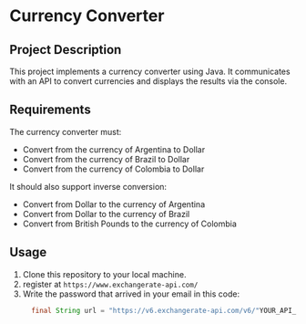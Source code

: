 # Currency Converter

## Project Description

This project implements a currency converter using Java. It communicates with an API to convert currencies and displays the results via the console.

## Requirements

The currency converter must:

- Convert from the currency of Argentina to Dollar
- Convert from the currency of Brazil to Dollar
- Convert from the currency of Colombia to Dollar

It should also support inverse conversion:

- Convert from Dollar to the currency of Argentina
- Convert from Dollar to the currency of Brazil
- Convert from British Pounds to the currency of Colombia

## Usage
1. Clone this repository to your local machine.
2. register at `https://www.exchangerate-api.com/`
3. Write the password that arrived in your email in this code:
   ```Java
     final String url = "https://v6.exchangerate-api.com/v6/"YOUR_API_KEY"/" + original + "/" + toConvert + "/" + amount;

